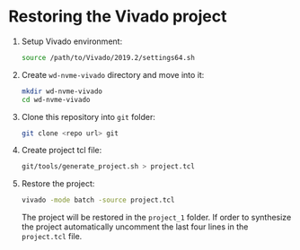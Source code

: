 Restoring the Vivado project
============================

1. Setup Vivado environment:
   ```bash
   source /path/to/Vivado/2019.2/settings64.sh
   ```
   
2. Create `wd-nvme-vivado` directory and move into it:
   ```bash
   mkdir wd-nvme-vivado
   cd wd-nvme-vivado
   ```
3. Clone this repository into `git` folder:
   ```bash
   git clone <repo url> git
   ```
   
4. Create project tcl file:
   ```bash
   git/tools/generate_project.sh > project.tcl
   ```

5. Restore the project:
   ```bash
   vivado -mode batch -source project.tcl
   ```

   The project will be restored in the `project_1` folder.
   If order to synthesize the project automatically uncomment the last four lines in the `project.tcl` file.

